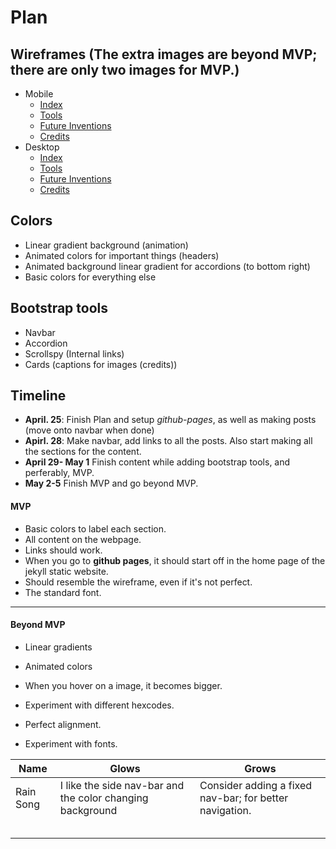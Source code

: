 # Plan

## Wireframes (The extra images are beyond MVP; there are only two images for MVP.)
* Mobile
  * [Index](https://wireframe.cc/hunuok)
  * [Tools](https://wireframe.cc/ODICQe)
  * [Future Inventions](https://wireframe.cc/eohvWT)
  * [Credits](https://wireframe.cc/B8JNod)
* Desktop
  * [Index](https://wireframe.cc/wmFGCh)
  * [Tools](https://wireframe.cc/xtXq8l)
  * [Future Inventions](https://wireframe.cc/FUebhM)
  * [Credits](https://wireframe.cc/tgClxu)

## Colors
* Linear gradient background (animation)
* Animated colors for important things (headers)
* Animated background linear gradient for accordions (to bottom right)
* Basic colors for everything else

## Bootstrap tools
* Navbar
* Accordion
* Scrollspy (Internal links)
* Cards (captions for images (credits))

## Timeline
* **April. 25**: Finish Plan and setup *github-pages*, as well as making posts (move onto navbar when done)
* **Apirl. 28**: Make navbar, add links to all the posts. Also start making all the sections for the content.
* **April 29- May 1** Finish content while adding bootstrap tools, and perferably, MVP.
* **May 2-5** Finish MVP and go beyond MVP.
#### MVP
* Basic colors to label each section.
* All content on the webpage.
* Links should work.
* When you go to **github pages**, it should start off in the home page of the jekyll static website.
* Should resemble the wireframe, even if it's not perfect.
* The standard font.
---

#### Beyond MVP
* Linear gradients
* Animated colors
* When you hover on a image, it becomes bigger.
* Experiment with different hexcodes.
* Perfect alignment.

* Experiment with fonts.










| Name | Glows | Grows |
| -------- | ------- | ------- |
| Rain Song  | I like the side nav-bar and the color changing background | Consider adding a fixed nav-bar; for better navigation.
|   |   |
|   |   |
|   |   |
|   |   |
|   |   |


